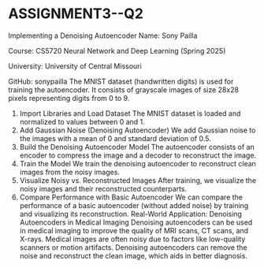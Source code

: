 # ASSIGNMENT3--Q2
Implementing a Denoising Autoencoder
Name: Sony Pailla

Course: CS5720 Neural Network and Deep Learning (Spring 2025)

University: University of Central Missouri

GitHub: sonypailla
The MNIST dataset (handwritten digits) is used for training the autoencoder. It consists of grayscale images of size 28x28 pixels representing digits from 0 to 9.
1. Import Libraries and Load Dataset
The MNIST dataset is loaded and normalized to values between 0 and 1.
2. Add Gaussian Noise (Denoising Autoencoder)
We add Gaussian noise to the images with a mean of 0 and standard deviation of 0.5.
3. Build the Denoising Autoencoder Model
The autoencoder consists of an encoder to compress the image and a decoder to reconstruct the image.
4. Train the Model
We train the denoising autoencoder to reconstruct clean images from the noisy images.
5. Visualize Noisy vs. Reconstructed Images
After training, we visualize the noisy images and their reconstructed counterparts.
6. Compare Performance with Basic Autoencoder
We can compare the performance of a basic autoencoder (without added noise) by training and visualizing its reconstruction.
Real-World Application: Denoising Autoencoders in Medical Imaging
Denoising autoencoders can be used in medical imaging to improve the quality of MRI scans, CT scans, and X-rays. Medical images are often noisy due to factors like low-quality scanners or motion artifacts. Denoising autoencoders can remove the noise and reconstruct the clean image, which aids in better diagnosis.
